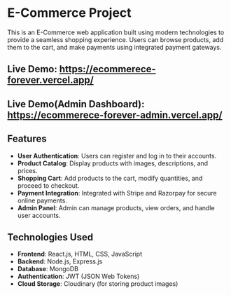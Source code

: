 # E-Commerce Project

This is an E-Commerce web application built using modern technologies to provide a seamless shopping experience. Users can browse products, add them to the cart, and make payments using integrated payment gateways.

## Live Demo: https://ecommerece-forever.vercel.app/
## Live Demo(Admin Dashboard): https://ecommerece-forever-admin.vercel.app/

## Features

- **User Authentication**: Users can register and log in to their accounts.
- **Product Catalog**: Display products with images, descriptions, and prices.
- **Shopping Cart**: Add products to the cart, modify quantities, and proceed to checkout.
- **Payment Integration**: Integrated with Stripe and Razorpay for secure online payments.
- **Admin Panel**: Admin can manage products, view orders, and handle user accounts.

## Technologies Used

- **Frontend**: React.js, HTML, CSS, JavaScript
- **Backend**: Node.js, Express.js
- **Database**: MongoDB
- **Authentication**: JWT (JSON Web Tokens)
- **Cloud Storage**: Cloudinary (for storing product images)
